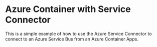 # Azure Container with Service Connector

This is a simple example of how to use the Azure Service Connector to connect to an Azure Service Bus from an Azure Container Apps.